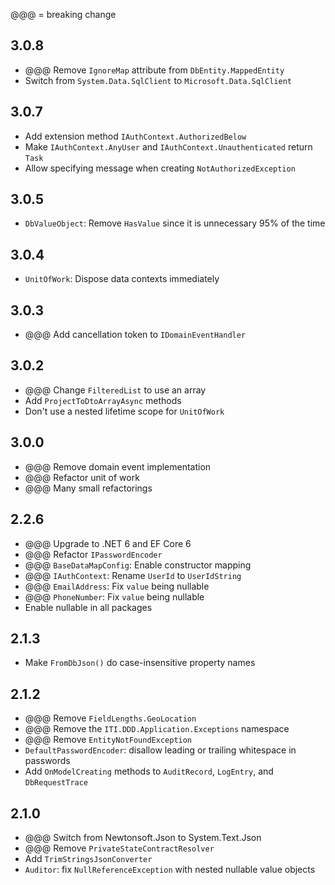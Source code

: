 @@@ = breaking change

## 3.0.8

- @@@ Remove `IgnoreMap` attribute from `DbEntity.MappedEntity`
- Switch from `System.Data.SqlClient` to `Microsoft.Data.SqlClient`

## 3.0.7

- Add extension method `IAuthContext.AuthorizedBelow`
- Make `IAuthContext.AnyUser` and `IAuthContext.Unauthenticated` return `Task`
- Allow specifying message when creating `NotAuthorizedException`

## 3.0.5

- `DbValueObject`: Remove `HasValue` since it is unnecessary 95% of the time

## 3.0.4

- `UnitOfWork`: Dispose data contexts immediately

## 3.0.3

- @@@ Add cancellation token to `IDomainEventHandler`

## 3.0.2

- @@@ Change `FilteredList` to use an array
- Add `ProjectToDtoArrayAsync` methods
- Don't use a nested lifetime scope for `UnitOfWork`

## 3.0.0

- @@@ Remove domain event implementation
- @@@ Refactor unit of work
- @@@ Many small refactorings

## 2.2.6

- @@@ Upgrade to .NET 6 and EF Core 6
- @@@ Refactor `IPasswordEncoder`
- @@@ `BaseDataMapConfig`: Enable constructor mapping
- @@@ `IAuthContext`: Rename `UserId` to `UserIdString`
- @@@ `EmailAddress`: Fix `value` being nullable
- @@@ `PhoneNumber`: Fix `value` being nullable
- Enable nullable in all packages

## 2.1.3

- Make `FromDbJson()` do case-insensitive property names

## 2.1.2

- @@@ Remove `FieldLengths.GeoLocation`
- @@@ Remove the `ITI.DDD.Application.Exceptions` namespace
- @@@ Remove `EntityNotFoundException`
- `DefaultPasswordEncoder`: disallow leading or trailing whitespace in passwords
- Add `OnModelCreating` methods to `AuditRecord`, `LogEntry`, and `DbRequestTrace`

## 2.1.0

- @@@ Switch from Newtonsoft.Json to System.Text.Json
- @@@ Remove `PrivateStateContractResolver`
- Add `TrimStringsJsonConverter`
- `Auditor`: fix `NullReferenceException` with nested nullable value objects
